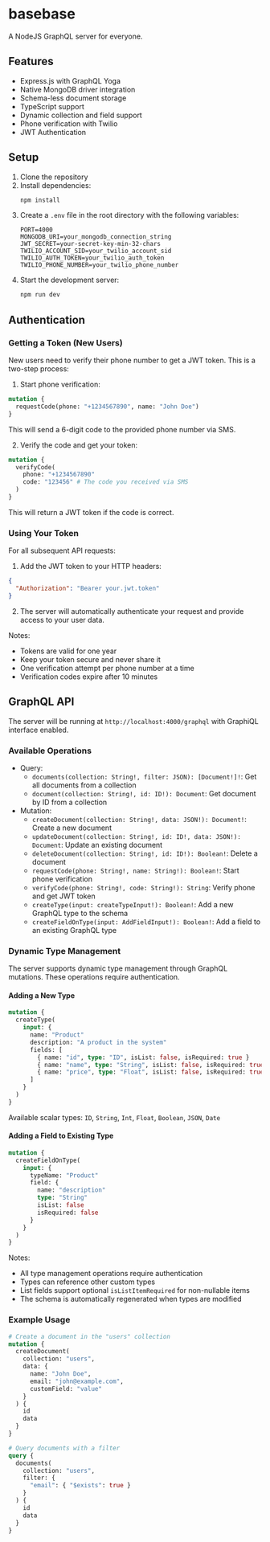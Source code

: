 # basebase

A NodeJS GraphQL server for everyone.

## Features

- Express.js with GraphQL Yoga
- Native MongoDB driver integration
- Schema-less document storage
- TypeScript support
- Dynamic collection and field support
- Phone verification with Twilio
- JWT Authentication

## Setup

1. Clone the repository
2. Install dependencies:
   ```bash
   npm install
   ```
3. Create a `.env` file in the root directory with the following variables:
   ```
   PORT=4000
   MONGODB_URI=your_mongodb_connection_string
   JWT_SECRET=your-secret-key-min-32-chars
   TWILIO_ACCOUNT_SID=your_twilio_account_sid
   TWILIO_AUTH_TOKEN=your_twilio_auth_token
   TWILIO_PHONE_NUMBER=your_twilio_phone_number
   ```
4. Start the development server:
   ```bash
   npm run dev
   ```

## Authentication

### Getting a Token (New Users)

New users need to verify their phone number to get a JWT token. This is a two-step process:

1. Start phone verification:

```graphql
mutation {
  requestCode(phone: "+1234567890", name: "John Doe")
}
```

This will send a 6-digit code to the provided phone number via SMS.

2. Verify the code and get your token:

```graphql
mutation {
  verifyCode(
    phone: "+1234567890"
    code: "123456" # The code you received via SMS
  )
}
```

This will return a JWT token if the code is correct.

### Using Your Token

For all subsequent API requests:

1. Add the JWT token to your HTTP headers:

```json
{
  "Authorization": "Bearer your.jwt.token"
}
```

2. The server will automatically authenticate your request and provide access to your user data.

Notes:

- Tokens are valid for one year
- Keep your token secure and never share it
- One verification attempt per phone number at a time
- Verification codes expire after 10 minutes

## GraphQL API

The server will be running at `http://localhost:4000/graphql` with GraphiQL interface enabled.

### Available Operations

- Query:
  - `documents(collection: String!, filter: JSON): [Document!]!`: Get all documents from a collection
  - `document(collection: String!, id: ID!): Document`: Get document by ID from a collection
- Mutation:
  - `createDocument(collection: String!, data: JSON!): Document!`: Create a new document
  - `updateDocument(collection: String!, id: ID!, data: JSON!): Document`: Update an existing document
  - `deleteDocument(collection: String!, id: ID!): Boolean!`: Delete a document
  - `requestCode(phone: String!, name: String!): Boolean!`: Start phone verification
  - `verifyCode(phone: String!, code: String!): String`: Verify phone and get JWT token
  - `createType(input: createTypeInput!): Boolean!`: Add a new GraphQL type to the schema
  - `createFieldOnType(input: AddFieldInput!): Boolean!`: Add a field to an existing GraphQL type

### Dynamic Type Management

The server supports dynamic type management through GraphQL mutations. These operations require authentication.

#### Adding a New Type

```graphql
mutation {
  createType(
    input: {
      name: "Product"
      description: "A product in the system"
      fields: [
        { name: "id", type: "ID", isList: false, isRequired: true }
        { name: "name", type: "String", isList: false, isRequired: true }
        { name: "price", type: "Float", isList: false, isRequired: true }
      ]
    }
  )
}
```

Available scalar types: `ID`, `String`, `Int`, `Float`, `Boolean`, `JSON`, `Date`

#### Adding a Field to Existing Type

```graphql
mutation {
  createFieldOnType(
    input: {
      typeName: "Product"
      field: {
        name: "description"
        type: "String"
        isList: false
        isRequired: false
      }
    }
  )
}
```

Notes:

- All type management operations require authentication
- Types can reference other custom types
- List fields support optional `isListItemRequired` for non-nullable items
- The schema is automatically regenerated when types are modified

### Example Usage

```graphql
# Create a document in the "users" collection
mutation {
  createDocument(
    collection: "users",
    data: {
      name: "John Doe",
      email: "john@example.com",
      customField: "value"
    }
  ) {
    id
    data
  }
}

# Query documents with a filter
query {
  documents(
    collection: "users",
    filter: {
      "email": { "$exists": true }
    }
  ) {
    id
    data
  }
}
```
